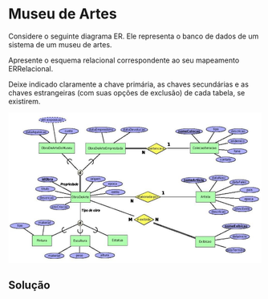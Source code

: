 # Museu de Artes

Considere o seguinte diagrama ER. Ele representa o banco de dados de um sistema de um museu de artes.

Apresente o esquema relacional correspondente ao seu mapeamento ERRelacional. 

Deixe indicado claramente a chave primária, as chaves secundárias e as chaves estrangeiras (com suas opções de exclusão) de cada tabela, se existirem.

<p align="center">
    <img src="../readmeImg/05_enunciado.png" width="800px" height="300px">
</p>

## Solução